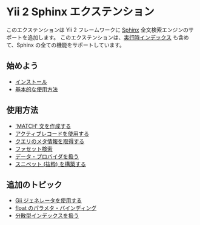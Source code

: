 Yii 2 Sphinx エクステンション
=============================

このエクステンションは Yii 2 フレームワークに [Sphinx](https://sphinxsearch.com/docs) 全文検索エンジンのサポートを追加します。
このエクステンションは、[実行時インデックス](https://sphinxsearch.com/docs/current.html#rt-indexes) も含めて、Sphinx の全ての機能をサポートしています。

始めよう
--------

* [インストール](installation.md)
* [基本的な使用方法](basic-usage.md)

使用方法
--------

* ['MATCH' 文を作成する](usage-match.md)
* [アクティブレコードを使用する](usage-ar.md)
* [クエリのメタ情報を取得する](usage-meta.md)
* [ファセット検索](usage-facets.md)
* [データ・プロバイダを扱う](usage-data-providers.md)
* [スニペット (抜粋) を構築する](usage-snippets.md)

追加のトピック
--------------

* [Gii ジェネレータを使用する](topics-gii.md)
* [float のパラメタ・バインディング](topics-float-param-binding.md)
* [分散型インデックスを扱う](distributed-indexes.md)
